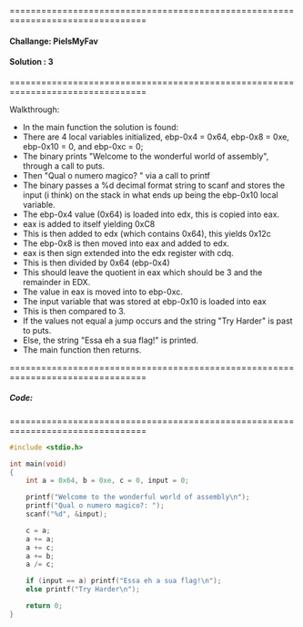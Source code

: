 ================================================================================

#### Challange: PieIsMyFav
#### Solution : 3

================================================================================

Walkthrough:
- In the main function the solution is found:
- There are 4 local variables initialized, ebp-0x4 = 0x64, ebp-0x8 = 0xe,
    ebp-0x10 = 0, and ebp-0xc = 0;
- The binary prints "Welcome to the wonderful world of assembly", through a call to puts.
- Then "Qual o numero magico? " via a call to printf
- The binary passes a %d decimal format string to scanf and stores the input (i think) on the stack in what ends up being the ebp-0x10 local variable.
- The ebp-0x4 value (0x64) is loaded into edx, this is copied into eax.
- eax is added to itself yielding 0xC8
- This is then added to edx (which contains 0x64), this yields 0x12c
- The ebp-0x8 is then moved into eax and added to edx.
- eax is then sign extended into the edx register with cdq.
- This is then divided by 0x64 (ebp-0x4)
- This should leave the quotient in eax which should be 3 and the remainder in EDX.
- The value in eax is moved into to ebp-0xc.
- The input variable that was stored at ebp-0x10 is loaded into eax
- This is then compared to 3.
- If the values not equal a jump occurs and the string "Try Harder" is past to puts.
- Else, the string "Essa eh a sua flag!" is printed.
- The main function then returns.

================================================================================
##### Code:
================================================================================
``` c
#include <stdio.h>

int main(void)
{
    int a = 0x64, b = 0xe, c = 0, input = 0;

    printf("Welcome to the wonderful world of assembly\n");
    printf("Qual o numero magico?: ");
    scanf("%d", &input);

    c = a;
    a += a;
    a += c;
    a += b;
    a /= c;

    if (input == a) printf("Essa eh a sua flag!\n");
    else printf("Try Harder\n");

    return 0;
}
```
